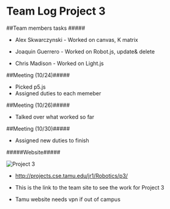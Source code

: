 Team Log Project 3
=====================

##Team members tasks #####

* Alex Skwarczynski - Worked on canvas, K matrix

* Joaquin Guerrero - Worked on Robot.js, update& delete

* Chris Madison - Worked on Light.js


##Meeting (10/24)#####

* Picked p5.js 
* Assigned duties to each memeber

##Meeting (10/26)#####

* Talked over what worked so far

##Meeting (10/30)#####

* Assigned new duties to finish


#####Website#####

![Project 3](https://github.tamu.edu/askwarcz/CS452/blob/master/p3/Braitenberg%20Vehicles.png?raw=true)


* http://projects.cse.tamu.edu/jr1/Robotics/p3/

* This is the link to the team site to see the work for Project 3
* Tamu website needs vpn if out of campus
